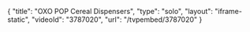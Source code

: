 {
    "title": "OXO POP Cereal Dispensers",
    "type": "solo",
    "layout": "iframe-static",
    "videoId": "3787020",
    "url": "\/tvpembed\/3787020"
}